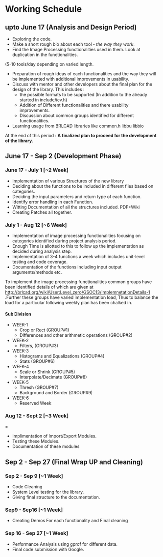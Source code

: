 # Working Schedule

## upto June 17 (Analysis and Design Period)

-   Exploring the code.
-   Make a short rough bio about each tool - *the way they work*.
-   Find the Image Processing functionalities used in them. Look at
    duplication in the functionalities.


(5-10 tools/day depending on varied length.

-   Preparation of rough ideas of each functionalities and the way they
    will be implemented with additional improvements in usability.
-   Discuss with mentor and other developers about the final plan for
    the design of the library. This includes :
    -   the possible formats to be supported (In addition to the already
        started in include/icv.h)
    -   Addition of Different functionalities and there usability
        improvements.
    -   Discussion about common groups identified for different
        functionalities.
-   Learning usage from BRLCAD libraries like common.h libbu libbio

At the end of this period : **A finalized plan to proceed for the
development of the library**.

## June 17 - Sep 2 (Development Phase)

### June 17 - July 1 \[\~2 Week\]

-   Implementation of various Structures of the new library
-   Deciding about the functions to be included in different files based
    on categories.
-   Deciding the input parameters and return type of each function.
-   Identify error handling in each Function.
-   Witting Documentation of all the structures included. PDF+Wiki
-   Creating Patches all together.

### July 1 - Aug 12 \[\~6 Week\]

-   Implementation of image processing functionalities focusing on
    categories identified during project analysis period.
-   Enough Time is allotted to this to follow up the implementation as
    decided during analysis step.
-   Implementation of 3-4 functions a week which includes unit-level
    testing and code coverage.
-   Documentation of the functions including input output
    arguments/methods etc.

To implement the image processing functionalities common groups have
been identified details of which are given at
<http://brlcad.org/wiki/User:Level_zero/GSOC13/ImplemnetationDetails-1>
.Further these groups have varied implementation load, Thus to balance
the load for a particular following weekly plan has been chalked in.

#### Sub Division

-   WEEK-1
    -   Crop or Rect (GROUP\#1)
    -   Differences and other arithmetic operations (GROUP\#2)
-   WEEK-2
    -   Filters, (GROUP\#3)
-   WEEK-3
    -   Histograms and Equalizations (GROUP\#4)
    -   Stats (GROUP\#6)
-   WEEK-4
    -   Scale or Shrink (GROUP\#5)
    -   Interpolate/Decimate (GROUP\#8)
-   WEEK-5
    -   Thresh (GROUP\#7)
    -   Background and Border (GROUP\#9)
-   WEEK-6
    -   Reserved Week

### Aug 12 - Sept 2 \[\~3 Week\]

=

-   Implimentation of Import/Export Modules.
-   Testing these Modules.
-   Documentation of these modules

## Sep 2 - Sep 27 (Final Wrap UP and Cleaning)

### Sep 2 - Sep 9 \[\~1 Week\]

-   Code Cleaning
-   System Level testing for the library.
-   Giving final structure to the documentation.

### Sep9 - Sep16 \[\~1 Week\]

-   Creating Demos For each functionality and Final cleaning

### Sep 16 - Sep 27 \[\~1 Week\]

-   Performance Analysis using gprof for different data.
-   Final code submission with Google.